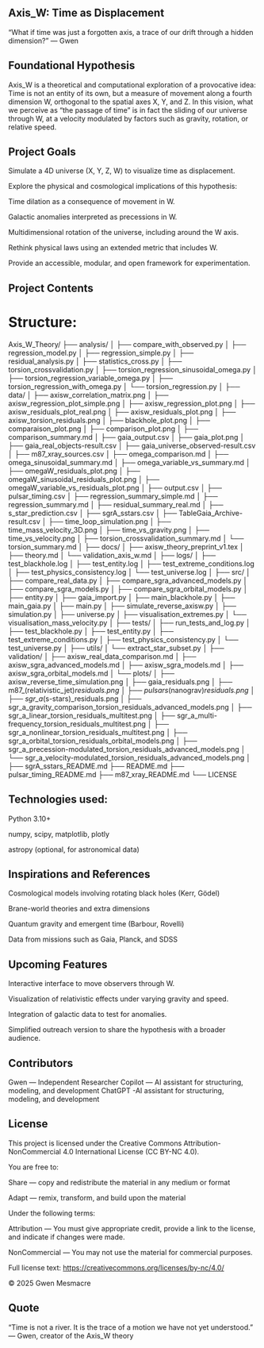 ## Axis_W: Time as Displacement

“What if time was just a forgotten axis, a trace of our drift through a hidden dimension?” — Gwen

## Foundational Hypothesis

Axis_W is a theoretical and computational exploration of a provocative idea:
Time is not an entity of its own, but a measure of movement along a fourth dimension W, orthogonal to the spatial axes X, Y, and Z.
In this vision, what we perceive as “the passage of time” is in fact the sliding of our universe through W, at a velocity modulated by factors such as gravity, rotation, or relative speed.

## Project Goals

Simulate a 4D universe (X, Y, Z, W) to visualize time as displacement.

Explore the physical and cosmological implications of this hypothesis:

Time dilation as a consequence of movement in W.

Galactic anomalies interpreted as precessions in W.

Multidimensional rotation of the universe, including around the W axis.

Rethink physical laws using an extended metric that includes W.

Provide an accessible, modular, and open framework for experimentation.

## Project Contents

# Structure:

Axis_W_Theory/
├── analysis/
│   ├── compare_with_observed.py
│   ├── regression_model.py
│   ├── regression_simple.py
│   ├── residual_analysis.py
│   ├── statistics_cross.py
│   ├── torsion_crossvalidation.py
│   ├── torsion_regression_sinusoidal_omega.py
│   ├── torsion_regression_variable_omega.py
│   ├── torsion_regression_with_omega.py
│   └── torsion_regression.py
│
├── data/
│   ├── axisw_correlation_matrix.png
│   ├── axisw_regression_plot_simple.png
│   ├── axisw_regression_plot.png
│   ├── axisw_residuals_plot_real.png
│   ├── axisw_residuals_plot.png
│   ├── axisw_torsion_residuals.png
│   ├── blackhole_plot.png
│   ├── comparaison_plot.png
│   ├── comparison_plot.png
│   ├── comparison_summary.md
│   ├── gaia_output.csv
│   ├── gaia_plot.png
│   ├── gaia_real_objects-result.csv
│   ├── gaia_universe_observed-result.csv
│   ├── m87_xray_sources.csv
│   ├── omega_comparison.md
│   ├── omega_sinusoidal_summary.md
│   ├── omega_variable_vs_summary.md
│   ├── omegaW_residuals_plot.png
│   ├── omegaW_sinusoidal_residuals_plot.png
│   ├── omegaW_variable_vs_residuals_plot.png
│   ├── output.csv
│   ├── pulsar_timing.csv
│   ├── regression_summary_simple.md
│   ├── regression_summary.md
│   ├── residual_summary_real.md
│   ├── s_star_prediction.csv
│   ├── sgrA_sstars.csv
│   ├── TableGaia_Archive-result.csv
│   ├── time_loop_simulation.png
│   ├── time_mass_velocity_3D.png
│   ├── time_vs_gravity.png
│   ├── time_vs_velocity.png
│   ├── torsion_crossvalidation_summary.md
│   └── torsion_summary.md
│
├── docs/
│   ├── axisw_theory_preprint_v1.tex
│   ├── theory.md
│   └── validation_axis_w.md
│
├── logs/
│   ├── test_blackhole.log
│   ├── test_entity.log
│   ├── test_extreme_conditions.log
│   ├── test_physics_consistency.log
│   └── test_universe.log
│
├── src/
│   ├── compare_real_data.py
│   ├── compare_sgra_advanced_models.py
│   ├── compare_sgra_models.py
│   ├── compare_sgra_orbital_models.py
│   ├── entity.py
│   ├── gaia_import.py
│   ├── main_blackhole.py
│   ├── main_gaia.py
│   ├── main.py
│   ├── simulate_reverse_axisw.py
│   ├── simulation.py
│   ├── universe.py
│   ├── visualisation_extremes.py
│   └── visualisation_mass_velocity.py
│
├── tests/
│   ├── run_tests_and_log.py
│   ├── test_blackhole.py
│   ├── test_entity.py
│   ├── test_extreme_conditions.py
│   ├── test_physics_consistency.py
│   └── test_universe.py
│
├── utils/
│   └── extract_star_subset.py
│
├── validation/
│   ├── axisw_real_data_comparison.md
│   ├── axisw_sgra_advanced_models.md
│   ├── axisw_sgra_models.md
│   ├── axisw_sgra_orbital_models.md
│   └── plots/
│       ├── axisw_reverse_time_simulation.png
│       ├── gaia_residuals.png
│       ├── m87_(relativistic_jet)_residuals.png
│       ├── pulsars_(nanograv)_residuals.png
│       ├── sgr_a_(s-stars)_residuals.png
│       ├── sgr_a_gravity_comparison_torsion_residuals_advanced_models.png
│       ├── sgr_a_linear_torsion_residuals_multitest.png
│       ├── sgr_a_multi-frequency_torsion_residuals_multitest.png
│       ├── sgr_a_nonlinear_torsion_residuals_multitest.png
│       ├── sgr_a_orbital_torsion_residuals_orbital_models.png
│       ├── sgr_a_precession-modulated_torsion_residuals_advanced_models.png
│       └── sgr_a_velocity-modulated_torsion_residuals_advanced_models.png
│
├── sgrA_sstars_README.md
├── README.md
├── pulsar_timing_README.md
├── m87_xray_README.md
└── LICENSE

## Technologies used:

Python 3.10+

numpy, scipy, matplotlib, plotly

astropy (optional, for astronomical data)

## Inspirations and References

Cosmological models involving rotating black holes (Kerr, Gödel)

Brane-world theories and extra dimensions

Quantum gravity and emergent time (Barbour, Rovelli)

Data from missions such as Gaia, Planck, and SDSS

## Upcoming Features

Interactive interface to move observers through W.

Visualization of relativistic effects under varying gravity and speed.

Integration of galactic data to test for anomalies.

Simplified outreach version to share the hypothesis with a broader audience.

## Contributors

Gwen — Independent Researcher
Copilot — AI assistant for structuring, modeling, and development
ChatGPT -AI assistant for structuring, modeling, and development

## License

This project is licensed under the Creative Commons Attribution-NonCommercial 4.0 International License (CC BY-NC 4.0).

You are free to:

Share — copy and redistribute the material in any medium or format

Adapt — remix, transform, and build upon the material

Under the following terms:

Attribution — You must give appropriate credit, provide a link to the license, and indicate if changes were made.

NonCommercial — You may not use the material for commercial purposes.

Full license text: https://creativecommons.org/licenses/by-nc/4.0/

© 2025 Gwen Mesmacre

## Quote 

“Time is not a river. It is the trace of a motion we have not yet understood.”
— Gwen, creator of the Axis_W theory
